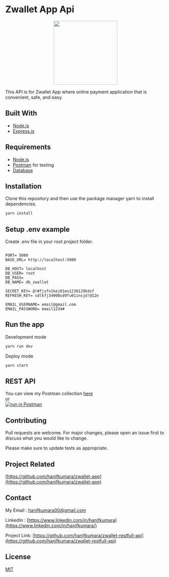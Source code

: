 # Zwallet App Api

<p align="center">
  <p align="center">
    <image align="center" width="200" src='./screenshots/logo.PNG' />
  </p>
</p>

This API is for Zwallet App where online payment application that is convenient, safe, and easy.

## Built With
* [Node.js](https://nodejs.org/en/)
* [Express.js](https://expressjs.com/)

## Requirements
* [Node.js](https://nodejs.org/en/)
* [Postman](https://www.getpostman.com/) for testing
* [Database](database-example.sql)

## Installation

Clone this repository and then use the package manager yarn to install dependencies.


```bash
yarn install
```

## Setup .env example

Create .env file in your root project folder.

```env

PORT= 5000
BASE_URL= http://localhost:5000

DB_HOST= localhost
DB_USER= root
DB_PASS= 
DB_NAME= db_zwallet

SECRET_KEY= @!#fjsfn1kej01en1230129kdsf
REFRESH_KEY= sdlkfj34900sd9fu01insjd!@12e

EMAIL_USERNAME= email@gmail.com
EMAIL_PASSWORD= email1234#

```

## Run the app

Development mode

```bash
yarn run dev
```

Deploy mode

```bash
yarn start
```

## REST API

You can view my Postman collection [here](https://documenter.getpostman.com/view/14394222/TW6zFmbv) </br>
or </br>
[![run in Postman](https://run.pstmn.io/button.svg)](https://app.getpostman.com/run-collection/15183632fbe1af48955a)

## Contributing
Pull requests are welcome. For major changes, please open an issue first to discuss what you would like to change.

Please make sure to update tests as appropriate.

## Project Related

[https://github.com/hanifkumara/zwallet-app](https://github.com/hanifkumara/zwallet-app)

## Contact

My Email : hanifkumara00@gmail.com

LinkedIn : [https://www.linkedin.com/in/hanifkumara](https://www.linkedin.com/in/hanifkumara/)

Project Link: [https://github.com/hanifkumara/zwallet-restfull-api](https://github.com/hanifkumara/zwallet-restfull-api)

## License
[MIT](https://choosealicense.com/licenses/mit/)
